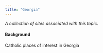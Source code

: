 ```yaml
---
title: "Georgia"
---
```



*A collection of sites associated with this topic.*

#### Background

Catholic places of interest in Georgia


